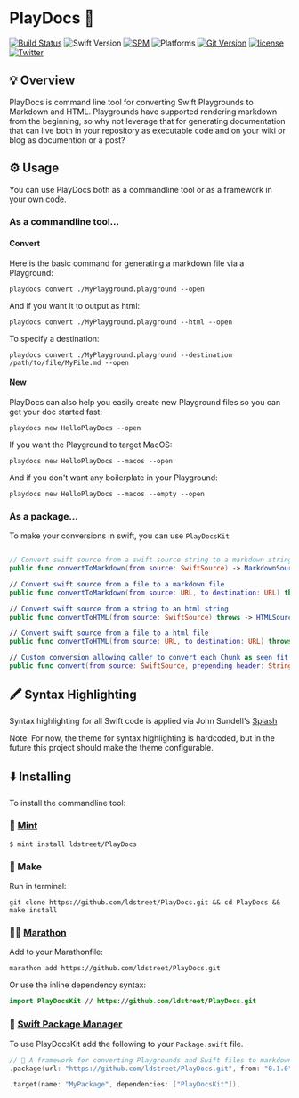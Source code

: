 #  PlayDocs 🏓
[![Build Status](https://travis-ci.org/ldstreet/PlayDocs.svg?branch=master)](https://travis-ci.org/ldstreet/PlayDocs)
![Swift Version](https://img.shields.io/badge/Swift-4.2-blue.svg)
[![SPM](https://img.shields.io/badge/spm-compatible-blue.svg)](https://swift.org/package-manager)
![Platforms](https://img.shields.io/badge/Platforms-macOS_Linux-blue.svg)
[![Git Version](https://img.shields.io/github/release/ldstreet/PlayDocs.svg)](https://github.com/ldstreet/PlayDocs/releases)
[![license](https://img.shields.io/github/license/ldstreet/PlayDocs.svg)](https://github.com/ldstreet/PlayDocs/blob/master/LICENSE)
[![Twitter](https://img.shields.io/badge/Twitter-@street_luke-blue.svg)](https://twitter.com/street_luke)

## 💡 Overview 

PlayDocs is command line tool for converting Swift Playgrounds to Markdown and HTML. Playgrounds have supported rendering markdown from the beginning, so why not leverage that for generating documentation that can live both in your repository as executable code and on your wiki or blog as documention or a post?

## ⚙️ Usage

You can use PlayDocs both as a commandline tool or as a framework in your own code.

### As a commandline tool...

####  Convert
Here is the basic command for generating a markdown file via a Playground:
```
playdocs convert ./MyPlayground.playground --open
```

And if you want it to output as html:
```
playdocs convert ./MyPlayground.playground --html --open
```

To specify a destination:
```
playdocs convert ./MyPlayground.playground --destination /path/to/file/MyFile.md --open
```

#### New
PlayDocs can also help you easily create new Playground files so you can get your doc started fast:
```
playdocs new HelloPlayDocs --open
```

If you want the Playground to target MacOS:
```
playdocs new HelloPlayDocs --macos --open
```
And if you don't want any boilerplate in your Playground:
```
playdocs new HelloPlayDocs --macos --empty --open
```

### As a package...
To make your conversions in swift, you can use `PlayDocsKit`

``` swift

// Convert swift source from a swift source string to a markdown string
public func convertToMarkdown(from source: SwiftSource) -> MarkdownSource

// Convert swift source from a file to a markdown file
public func convertToMarkdown(from source: URL, to destination: URL) throws

// Convert swift source from a string to an html string
public func convertToHTML(from source: SwiftSource) throws -> HTMLSource

// Convert swift source from a file to a html file
public func convertToHTML(from source: URL, to destination: URL) throws

// Custom conversion allowing caller to convert each Chunk as seen fit
public func convert(from source: SwiftSource, prepending header: String = "", appending footer: String = "", conversion convert: (Chunk) -> String) -> String
```

## 🖍 Syntax Highlighting
Syntax highlighting for all Swift code is applied via John Sundell's [Splash](https://github.com/JohnSundell/Splash)

Note: For now, the theme for syntax highlighting is hardcoded, but in the future this project should make the theme configurable.

## ⬇️ Installing 

To install the commandline tool:


### 🌱 [Mint](https://github.com/yonaskolb/mint) 
```
$ mint install ldstreet/PlayDocs
```

### 🔧 Make 

Run in terminal:
```
git clone https://github.com/ldstreet/PlayDocs.git && cd PlayDocs && make install
```

### 🏃‍♂️ [Marathon](https://github.com/johnsundell/marathon) 
Add to your Marathonfile:
```
marathon add https://github.com/ldstreet/PlayDocs.git
```
Or use the inline dependency syntax:

```swift
import PlayDocsKit // https://github.com/ldstreet/PlayDocs.git
```

### 🎁 [Swift Package Manager](https://swift.org/package-manager) 
To use PlayDocsKit add the following to your `Package.swift` file.
```swift
// 🏓 A framework for converting Playgrounds and Swift files to markdown and html
.package(url: "https://github.com/ldstreet/PlayDocs.git", from: "0.1.0"),

.target(name: "MyPackage", dependencies: ["PlayDocsKit"]),
```
